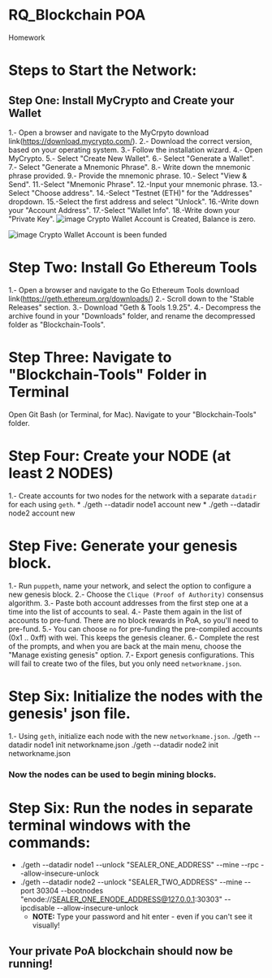 # RQ_Blockchain POA
Homework
# Steps to Start the Network:

## Step One: Install MyCrypto and Create your Wallet

 1.- Open a browser and navigate to the MyCrpyto download link(https://download.mycrypto.com/).
 2.- Download the correct version, based on your operating system.
 3.- Follow the installation wizard.
 4.- Open MyCrypto.
 5.- Select "Create New Wallet".
 6.- Select "Generate a Wallet".
 7.- Select "Generate a Mnemonic Phrase".
 8.- Write down the mnemonic phrase provided.
 9.- Provide the mnemonic phrase.
10.- Select "View & Send".
11.-Select "Mnemonic Phrase".
12.-Input your mnemonic phrase.
13.-Select "Choose address".
14.-Select "Testnet (ETH)" for the "Addresses" dropdown.
15.-Select the first address and select "Unlock".
16.-Write down your "Account Address".
17.-Select "Wallet Info".
18.-Write down your "Private Key".
![image](https://user-images.githubusercontent.com/75185700/117178284-805a4a80-ad97-11eb-99b5-49681c7c7643.png)
Crypto Wallet Account is Created, Balance is zero.

![image](https://user-images.githubusercontent.com/75185700/117178769-01194680-ad98-11eb-8060-1a8c8cb472cf.png)
Crypto Wallet Account is been funded

# Step Two: Install Go Ethereum Tools

1.- Open a browser and navigate to the Go Ethereum Tools download link(https://geth.ethereum.org/downloads/)
2.- Scroll down to the "Stable Releases" section.
3.- Download "Geth & Tools 1.9.25".
4.- Decompress the archive found in your "Downloads" folder, and rename the decompressed folder as "Blockchain-Tools".

# Step Three: Navigate to "Blockchain-Tools" Folder in Terminal

Open Git Bash (or Terminal, for Mac).
Navigate to your "Blockchain-Tools" folder.

# Step Four: Create your NODE (at least 2 NODES)

1.- Create accounts for two nodes for the network with a separate `datadir` for each using `geth`.
        * ./geth --datadir node1 account new
        * ./geth --datadir node2 account new
 
# Step Five: Generate your genesis block.

1.- Run `puppeth`, name your network, and select the option to configure a new genesis block.
2.- Choose the `Clique (Proof of Authority)` consensus algorithm.
3.- Paste both account addresses from the first step one at a time into the list of accounts to seal.
4.- Paste them again in the list of accounts to pre-fund. There are no block rewards in PoA, so you'll need to pre-fund.
5.- You can choose `no` for pre-funding the pre-compiled accounts (0x1 .. 0xff) with wei. This keeps the genesis cleaner.
6.- Complete the rest of the prompts, and when you are back at the main menu, choose the "Manage existing genesis" option.
7.- Export genesis configurations. This will fail to create two of the files, but you only need `networkname.json`.

# Step Six: Initialize the nodes with the genesis' json file.

1.- Using `geth`, initialize each node with the new `networkname.json`.
 ./geth --datadir node1 init networkname.json
 ./geth --datadir node2 init networkname.json
### Now the nodes can be used to begin mining blocks.

 # Step Six: Run the nodes in separate terminal windows with the commands:
*  ./geth --datadir node1 --unlock "SEALER_ONE_ADDRESS" --mine --rpc --allow-insecure-unlock
*  ./geth --datadir node2 --unlock "SEALER_TWO_ADDRESS" --mine --port 30304 --bootnodes "enode://SEALER_ONE_ENODE_ADDRESS@127.0.0.1:30303" --ipcdisable --allow-insecure-unlock
    * **NOTE:** Type your password and hit enter - even if you can't see it visually!

##    Your private PoA blockchain should now be running!



















